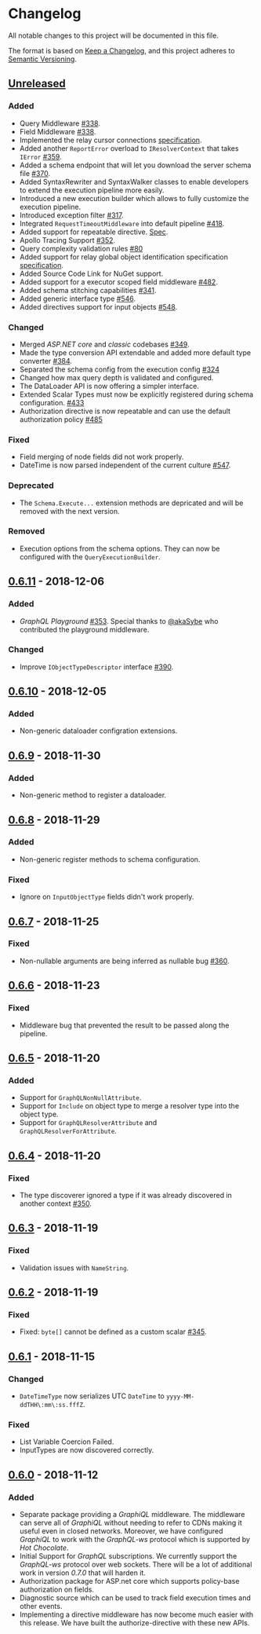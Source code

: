# Changelog

All notable changes to this project will be documented in this file.

The format is based on [Keep a Changelog](https://keepachangelog.com/en/1.0.0/),
and this project adheres to [Semantic Versioning](https://semver.org/spec/v2.0.0.html).

## [Unreleased]

### Added

- Query Middleware [#338](https://github.com/ChilliCream/hotchocolate/issues/338).
- Field Middleware [#338](https://github.com/ChilliCream/hotchocolate/issues/338).
- Implemented the relay cursor connections [specification](https://facebook.github.io/relay/graphql/connections.htm).
- Added another `ReportError` overload to `IResolverContext` that takes `IError` [#359](https://github.com/ChilliCream/hotchocolate/issues/359).
- Added a schema endpoint that will let you download the server schema file [#370](https://github.com/ChilliCream/hotchocolate/issues/370).
- Added SyntaxRewriter and SyntaxWalker classes to enable developers to extend the execution pipeline more easily.
- Introduced a new execution builder which allows to fully customize the execution pipeline.
- Introduced exception filter [#317](https://github.com/ChilliCream/hotchocolate/issues/317).
- Integrated `RequestTimeoutMiddleware` into default pipeline [#418](https://github.com/ChilliCream/hotchocolate/issues/418).
- Added support for repeatable directive. [Spec](https://github.com/facebook/graphql/pull/472).
- Apollo Tracing Support [#352](https://github.com/ChilliCream/hotchocolate/issues/352).
- Query complexity validation rules [#80](https://github.com/ChilliCream/hotchocolate/issues/80)
- Added support for relay global object identification specification [specification](http://facebook.github.io/relay/graphql/objectidentification.htm).
- Added Source Code Link for NuGet support.
- Added support for a executor scoped field middleware [#482](https://github.com/ChilliCream/hotchocolate/issues/482).
- Added schema stitching capabilities [#341](https://github.com/ChilliCream/hotchocolate/issues/341).
- Added generic interface type [#546](https://github.com/ChilliCream/hotchocolate/issues/546).
- Added directives support for input objects [#548](https://github.com/ChilliCream/hotchocolate/issues/548).

### Changed

- Merged _ASP.NET core_ and _classic_ codebases [#349](https://github.com/ChilliCream/hotchocolate/issues/349).
- Made the type conversion API extendable and added more default type converter [#384](https://github.com/ChilliCream/hotchocolate/issues/384).
- Separated the schema config from the execution config [#324](https://github.com/ChilliCream/hotchocolate/issues/324)
- Changed how max query depth is validated and configured.
- The DataLoader API is now offering a simpler interface.
- Extended Scalar Types must now be explicitly registered during schema configuration. [#433](https://github.com/ChilliCream/hotchocolate/issues/433)
- Authorization directive is now repeatable and can use the default authorization policy [#485](https://github.com/ChilliCream/hotchocolate/pull/485)

### Fixed

- Field merging of node fields did not work properly.
- DateTime is now parsed independent of the current culture [#547](https://github.com/ChilliCream/hotchocolate/pull/547).

### Deprecated

- The `Schema.Execute...` extension methods are depricated and will be removed with the next version.

### Removed

- Execution options from the schema options. They can now be configured with the `QueryExecutionBuilder`.

## [0.6.11] - 2018-12-06

### Added

- _GraphQL_ _Playground_ [#353](https://github.com/ChilliCream/hotchocolate/issues/353). Special thanks to [@akaSybe](https://github.com/akaSybe) who contributed the playground middleware.

### Changed

- Improve `IObjectTypeDescriptor` interface [#390](https://github.com/ChilliCream/hotchocolate/issues/390).

## [0.6.10] - 2018-12-05

### Added

- Non-generic dataloader configration extensions.

## [0.6.9] - 2018-11-30

### Added

- Non-generic method to register a dataloader.

## [0.6.8] - 2018-11-29

### Added

- Non-generic register methods to schema configuration.

### Fixed

- Ignore on `InputObjectType` fields didn't work properly.

## [0.6.7] - 2018-11-25

### Fixed

- Non-nullable arguments are being inferred as nullable bug [#360](https://github.com/ChilliCream/hotchocolate/issues/360).

## [0.6.6] - 2018-11-23

### Fixed

- Middleware bug that prevented the result to be passed along the pipeline.

## [0.6.5] - 2018-11-20

### Added

- Support for `GraphQLNonNullAttribute`.
- Support for `Include` on object type to merge a resolver type into the object type.
- Support for `GraphQLResolverAttribute` and `GraphQLResolverForAttribute`.

## [0.6.4] - 2018-11-20

### Fixed

- The type discoverer ignored a type if it was already discovered in another context [#350](https://github.com/ChilliCream/hotchocolate/issues/350).

## [0.6.3] - 2018-11-19

### Fixed

- Validation issues with `NameString`.

## [0.6.2] - 2018-11-19

### Fixed

- Fixed: `byte[]` cannot be defined as a custom scalar [#345](https://github.com/ChilliCream/hotchocolate/issues/345).

## [0.6.1] - 2018-11-15

### Changed

- `DateTimeType` now serializes UTC `DateTime` to `yyyy-MM-ddTHH\:mm\:ss.fffZ`.

### Fixed

- List Variable Coercion Failed.
- InputTypes are now discovered correctly.

## [0.6.0] - 2018-11-12

### Added

- Separate package providing a _GraphiQL_ middleware. The middleware can serve all of _GraphiQL_ without needing to refer to CDNs making it useful even in closed networks. Moreover, we have configured _GraphiQL_ to work with the _GraphQL-ws_ protocol which is supported by _Hot Chocolate_.
- Initial Support for _GraphQL_ subscriptions. We currently support the _GraphQL-ws_ protocol over web sockets. There will be a lot of additional work in version _0.7.0_ that will harden it.
- Authorization package for ASP.net core which supports policy-base authorization on fields.
- Diagnostic source which can be used to track field execution times and other events.
- Implementing a directive middleware has now become much easier with this release. We have built the authorize-directive with these new APIs.

[unreleased]: https://github.com/ChilliCream/hotchocolate/compare/0.6.11...HEAD
[0.6.11]: https://github.com/ChilliCream/hotchocolate/compare/0.6.10...0.6.11
[0.6.10]: https://github.com/ChilliCream/hotchocolate/compare/0.6.9...0.6.10
[0.6.9]: https://github.com/ChilliCream/hotchocolate/compare/0.6.8...0.6.9
[0.6.8]: https://github.com/ChilliCream/hotchocolate/compare/0.6.7...0.6.8
[0.6.7]: https://github.com/ChilliCream/hotchocolate/compare/0.6.6...0.6.7
[0.6.6]: https://github.com/ChilliCream/hotchocolate/compare/0.6.5...0.6.6
[0.6.5]: https://github.com/ChilliCream/hotchocolate/compare/0.6.4...0.6.5
[0.6.4]: https://github.com/ChilliCream/hotchocolate/compare/0.6.3...0.6.4
[0.6.3]: https://github.com/ChilliCream/hotchocolate/compare/0.6.2...0.6.3
[0.6.2]: https://github.com/ChilliCream/hotchocolate/compare/0.6.1...0.6.2
[0.6.1]: https://github.com/ChilliCream/hotchocolate/compare/0.6.0...0.6.1
[0.6.0]: https://github.com/ChilliCream/hotchocolate/compare/0.5.2...0.6.0
